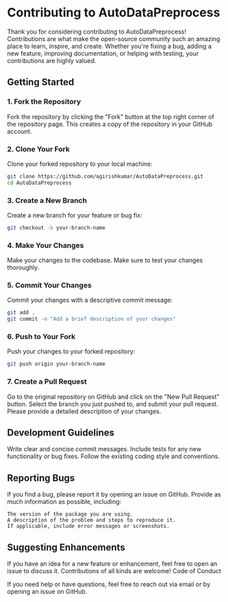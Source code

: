 # Contributing to AutoDataPreprocess

Thank you for considering contributing to AutoDataPreprocess! Contributions are what make the open-source community such an amazing place to learn, inspire, and create. Whether you're fixing a bug, adding a new feature, improving documentation, or helping with testing, your contributions are highly valued.

## Getting Started

### 1. Fork the Repository

Fork the repository by clicking the "Fork" button at the top right corner of the repository page. This creates a copy of the repository in your GitHub account.

### 2. Clone Your Fork

Clone your forked repository to your local machine:

```bash
git clone https://github.com/agirishkumar/AutoDataPreprocess.git
cd AutoDataPreprocess
```

### 3. Create a New Branch

Create a new branch for your feature or bug fix:

```bash
git checkout -b your-branch-name
```

### 4. Make Your Changes

Make your changes to the codebase. Make sure to test your changes thoroughly.
### 5. Commit Your Changes

Commit your changes with a descriptive commit message:

```bash
git add .
git commit -m "Add a brief description of your changes"
```

### 6. Push to Your Fork

Push your changes to your forked repository:

```bash
git push origin your-branch-name
```

### 7. Create a Pull Request

Go to the original repository on GitHub and click on the "New Pull Request" button. Select the branch you just pushed to, and submit your pull request. Please provide a detailed description of your changes.

## Development Guidelines

Write clear and concise commit messages.
Include tests for any new functionality or bug fixes.
Follow the existing coding style and conventions.

## Reporting Bugs

If you find a bug, please report it by opening an issue on GitHub. Provide as much information as possible, including:

    The version of the package you are using.
    A description of the problem and steps to reproduce it.
    If applicable, include error messages or screenshots.

## Suggesting Enhancements

If you have an idea for a new feature or enhancement, feel free to open an issue to discuss it. Contributions of all kinds are welcome!
Code of Conduct

If you need help or have questions, feel free to reach out via email or by opening an issue on GitHub.
